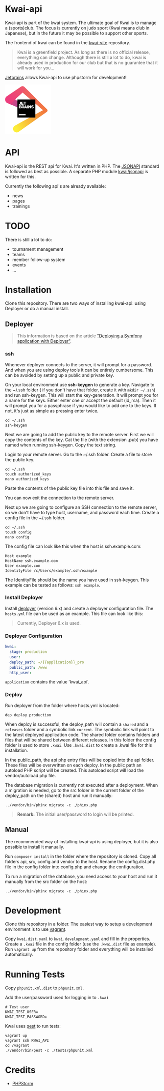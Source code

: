 Kwai-api
========

Kwai-api is part of the kwai system. The ultimate goal of Kwai is to manage a 
(sports)club. The focus is currently on judo sport (Kwai means club in 
Japanese), but in the future it may be possible to support other sports.

The frontend of kwai can be found in the
[kwai-vite](https://github.com/fbraem/kwai-vite) repository.

> Kwai is a greenfield project. As long as there is no official release,
> everything can change. Although there is still a lot to do, kwai is already
> used in production for our club but that is no guarantee that it will work 
> for you...

[Jetbrains](https://www.jetbrains.com/?from=kwai-api) allows Kwai-api to use
phpstorm for development!

<img alt="jetbrains" src="jetbrains.png" width="150px" />

API
===
Kwai-api is the REST api for Kwai. It's written in PHP.
The [JSONAPI](http://jsonapi.org) standard is followed as best as 
possible. A separate PHP module [kwai/jsonapi](https://github.com/fbraem/kwai-jsonapi)
is written for this.

Currently the following api's are already available:

- news
- pages
- trainings

TODO
====

There is still a lot to do:

- tournament management
- teams
- member follow-up system
- events
- ...

Installation
============
Clone this repository. There are two ways of installing kwai-api: using
Deployer or do a manual install.

Deployer
--------

> This information is based on the article
> ["Deploying a Symfony application with Deployer"](https://dev.to/andersbjorkland/deploying-a-symfony-application-with-deployer-afe).

### ssh
Whenever deployer connects to the server, it will prompt for a password. And when you are using deploy tools it 
can be entirely cumbersome. This can be avoided by setting up a public and private key.

On your local environment use **ssh-keygen** to generate a key. Navigate to the ~/.ssh folder (
if you don't have that folder, create it with `mkdir ~/.ssh`) and run ssh-keygen. This will start
the key-generation. It will prompt you for a name for the keys. Either enter one or accept the 
default (id_rsa). Then it will prompt you for a passphrase if you would like to add one to 
the keys. If not, it's just as simple as pressing enter twice.

````shell
cd ~/.ssh
ssh-keygen
````

Next we are going to add the public key to the remote server. First we will copy the contents 
of the key. Cat the file (with the extension .pub) you have named when running ssh-keygen. Copy the text string.

Login to your remote server. Go to the ~/.ssh folder. Create a file to store the public key.
````shell
cd ~/.ssh
touch authorized_keys
nano authorized_keys
````
Paste the contents of the public key file into this file and save it.

You can now exit the connection to the remote server.

Next up we are going to configure an SSH connection to the remote server, so we don't have to 
type host, username, and password each time. Create a config file in the ~/.ssh folder.

````shell
cd ~/.ssh
touch config
nano config
````
The config file can look like this when the host is ssh.example.com:
````
Host example
HostName ssh.example.com
User example.com
IdentityFile /c/Users/example/.ssh/example
````
The IdentityFile should be the name you have used in ssh-keygen.
This example can be tested as follows: `ssh example`.

### Install Deployer
Install [deployer](https://deployer.org/) (version 6.x)
and create a deployer configuration file. The `hosts.yml` file can be used as an
example. This file can look like this:

> Currently, Deployer 6.x is used.

### Deployer Configuration

````yaml
kwai:
  stage: production
  user: 
  deploy_path: ~/{{application}}_pro
  public_path: /www
  http_user: 
````

`application` contains the value 'kwai_api'.

### Deploy
Run deployer from the folder where hosts.yml is located:

````shell
dep deploy production
````

When deploy is successful, the deploy_path will contain a `shared` and a
`releases` folder and a symbolic link `current`. The symbolic link will point
to the latest deployed application code. The shared folder contains folders
and files that will be shared between different releases. In this folder the 
config folder is used to store `.kwai`. Use `.kwai.dist` to create
a .kwai file for this installation.

In the public_path, the api php entry files will be copied into the api folder.
These files will be overwritten on each deploy. In the public path an autoload
PHP script will be created. This autoload script will load the
vendor/autoload.php file.

The database migration is currently not executed after a deployment. When a 
migration is needed, go to the src folder in the current folder of the 
deploy_path on the (shared) host and run it manually:

````shell
../vendor/bin/phinx migrate -c ./phinx.php
````

> **Remark:** The initial user/password to login will be printed.

Manual
------
The recommended way of installing kwai-api is using deployer, but it is also
possible to install it manually.

Run `composer install` in the folder where the repository is cloned. Copy all 
folders api, src, config and vendor to the host. Rename the config.dist.php
file in the config folder into config.php and change the configuration.

To run a migration of the database, you need access to your host and run it
manually from the src folder on the host:

````shell
../vendor/bin/phinx migrate -c ./phinx.php
````

Development
============

Clone this repository in a folder. The easiest way to setup a development
environment is to use [vagrant](https://www.vagrantup.com/). 

Copy `kwai.dist.yaml` to `kwai.development.yaml` and fill in the properties.
Create a `.kwai` file in the config folder (use the `.kwai.dist` file as example).
Run `vagrant up` from the repository folder and everything will be 
installed automatically.

Running Tests
=============

Copy `phpunit.xml.dist` to `phpunit.xml`.

Add the user/password used for logging in to `.kwai`

    # Test user
    KWAI_TEST_USER=
    KWAI_TEST_PASSWORD=

Kwai uses [pest](https://pestphp.com/) to run tests:

    vagrant up
    vagrant ssh KWAI_API
    cd /vagrant
    ./vendor/bin/pest -c ./tests/phpunit.xml

Credits
=======
+ [PHPStorm](https://www.jetbrains.com/phpstorm/?from=kwai-api)
